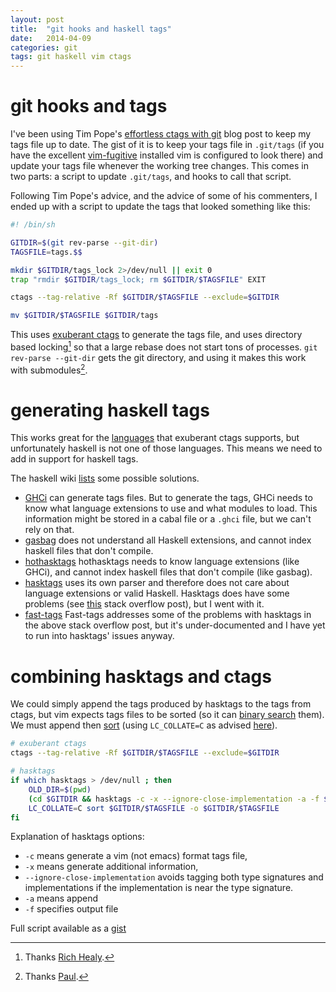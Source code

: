 ```yaml
---
layout: post
title:  "git hooks and haskell tags"
date:   2014-04-09
categories: git
tags: git haskell vim ctags
---
```


# git hooks and tags #

I've been using Tim Pope's [effortless ctags with git](http://tbaggery.com/2011/08/08/effortless-ctags-with-git.html)
blog post to keep my tags file up to date. The gist of it is to keep your tags file in `.git/tags`
(if you have the excellent [vim-fugitive](https://github.com/tpope/vim-fugitive) installed vim is configured to look there)
and update your tags file whenever the working tree changes. This comes in two parts: a script to update `.git/tags`,
and hooks to call that script.

Following Tim Pope's advice, and the advice of some of his commenters, I ended up with a script to update the tags
that looked something like this:

```bash
#! /bin/sh

GITDIR=$(git rev-parse --git-dir)
TAGSFILE=tags.$$

mkdir $GITDIR/tags_lock 2>/dev/null || exit 0
trap "rmdir $GITDIR/tags_lock; rm $GITDIR/$TAGSFILE" EXIT

ctags --tag-relative -Rf $GITDIR/$TAGSFILE --exclude=$GITDIR

mv $GITDIR/$TAGSFILE $GITDIR/tags
```

This uses [exuberant ctags](http://ctags.sourceforge.net/) to generate the
tags file, and uses directory based locking[^1] so that a large rebase does not
start tons of processes.
`git rev-parse --git-dir` gets the git directory, and using it makes this work with submodules[^2].

[^1]: Thanks [Rich Healy](http://tbaggery.com/2011/08/08/effortless-ctags-with-git.html#comment-728214764).
[^2]: Thanks [Paul](http://tbaggery.com/2011/08/08/effortless-ctags-with-git.html#comment-837431209).

# generating haskell tags #

This works great for the [languages](http://ctags.sourceforge.net/languages.html)
that exuberant ctags supports, but unfortunately haskell is not one of those languages.
This means we need to add in support for haskell tags.

The haskell wiki [lists](http://www.haskell.org/haskellwiki/Tags) some possible solutions.

- [GHCi](http://www.haskell.org/haskellwiki/GHC/GHCi) can generate tags files. But to generate the tags, GHCi needs to know what language extensions to use and what modules to load. This information might be stored in a cabal file or a `.ghci` file, but we can't rely on that.
- [gasbag](http://kingfisher.nfshost.com/sw/gasbag/) does not understand all Haskell extensions, and cannot index haskell files that don't compile.
- [hothasktags](http://hackage.haskell.org/package/hothasktags) hothasktags needs to know language extensions (like GHCi), and cannot index haskell files that don't compile (like gasbag).
- [hasktags](http://hackage.haskell.org/package/hasktags) uses its own parser and therefore does not care about language extensions or valid Haskell. Hasktags does have some problems (see [this](http://stackoverflow.com/questions/10058411/how-to-generate-tags-for-haskell-projects) stack overflow post), but I went with it.
- [fast-tags](http://hackage.haskell.org/package/fast-tags) Fast-tags addresses some of the problems with hasktags in the above stack overflow post, but it's under-documented and I have yet to run into hasktags' issues anyway.

# combining hasktags and ctags #

We could simply append the tags produced by hasktags to the tags from ctags,
but vim expects tags files to be sorted (so it can [binary search](http://en.wikipedia.org/wiki/Binary_search_algorithm) them). We must append then [sort](http://linux.die.net/man/1/sort)
(using `LC_COLLATE=C` as advised [here](http://vim.wikia.com/wiki/Arbitrary_tags_for_file_names)).

```bash
# exuberant ctags
ctags --tag-relative -Rf $GITDIR/$TAGSFILE --exclude=$GITDIR

# hasktags
if which hasktags > /dev/null ; then
    OLD_DIR=$(pwd)
    (cd $GITDIR && hasktags -c -x --ignore-close-implementation -a -f $TAGSFILE $OLD_DIR)
    LC_COLLATE=C sort $GITDIR/$TAGSFILE -o $GITDIR/$TAGSFILE
fi
```

Explanation of hasktags options:

- `-c` means generate a vim (not emacs) format tags file,
- `-x` means generate additional information,
- `--ignore-close-implementation` avoids tagging both type signatures and implementations if the implementation is near the type signature.
- `-a` means append
- `-f` specifies output file

Full script available as a [gist](https://gist.github.com/10231136)
